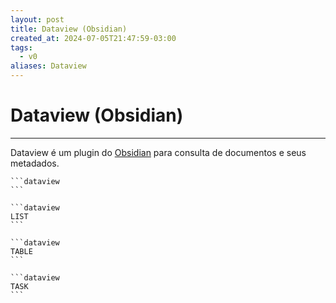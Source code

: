 ```yaml
---
layout: post
title: Dataview (Obsidian)
created_at: 2024-07-05T21:47:59-03:00
tags:
  - v0
aliases: Dataview
---
```

# Dataview (Obsidian)
----

Dataview é um plugin do [Obsidian](src/2024/06/30/2024-06-30-Obsidian.md) para consulta de documentos e seus metadados.

````
```dataview
```
````

````
```dataview
LIST
```
````

````
```dataview
TABLE
```
````

````
```dataview
TASK
```
````

